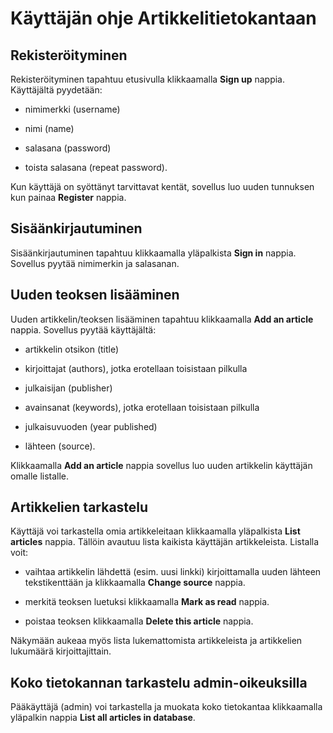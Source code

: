 # Käyttäjän ohje Artikkelitietokantaan

## Rekisteröityminen

Rekisteröityminen tapahtuu etusivulla klikkaamalla **Sign up** nappia. Käyttäjältä pyydetään:

- nimimerkki (username)

- nimi (name)

- salasana (password)

- toista salasana (repeat password).

Kun käyttäjä on syöttänyt tarvittavat kentät, sovellus luo uuden tunnuksen kun painaa **Register** nappia.

## Sisäänkirjautuminen

Sisäänkirjautuminen tapahtuu klikkaamalla yläpalkista **Sign in** nappia. Sovellus pyytää nimimerkin ja salasanan.

## Uuden teoksen lisääminen

Uuden artikkelin/teoksen lisääminen tapahtuu klikkaamalla **Add an article** nappia. Sovellus pyytää käyttäjältä:

- artikkelin otsikon (title)

- kirjoittajat (authors), jotka erotellaan toisistaan pilkulla

- julkaisijan (publisher)

- avainsanat (keywords), jotka erotellaan toisistaan pilkulla

- julkaisuvuoden (year published)

- lähteen (source).

Klikkaamalla **Add an article** nappia sovellus luo uuden artikkelin käyttäjän omalle listalle.

## Artikkelien tarkastelu

Käyttäjä voi tarkastella omia artikkeleitaan klikkaamalla yläpalkista **List articles** nappia. Tällöin avautuu lista kaikista käyttäjän artikkeleista. Listalla voit:

- vaihtaa artikkelin lähdettä (esim. uusi linkki) kirjoittamalla uuden lähteen tekstikenttään ja klikkaamalla **Change source** nappia.

- merkitä teoksen luetuksi klikkaamalla **Mark as read** nappia.

- poistaa teoksen klikkaamalla **Delete this article** nappia.

Näkymään aukeaa myös lista lukemattomista artikkeleista ja artikkelien lukumäärä kirjoittajittain.

## Koko tietokannan tarkastelu admin-oikeuksilla

Pääkäyttäjä (admin) voi tarkastella ja muokata koko tietokantaa klikkaamalla yläpalkin nappia **List all articles in database**.
